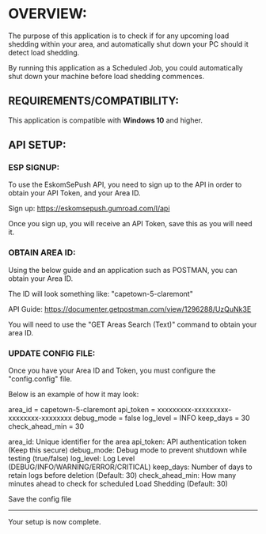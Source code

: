 # OVERVIEW:

The purpose of this application is to check if for any upcoming load shedding within your area, and automatically shut down your PC should it detect load shedding.

By running this application as a Scheduled Job, you could automatically shut down your machine before load shedding commences.


## REQUIREMENTS/COMPATIBILITY:

This application is compatible with <b>Windows 10</b> and higher.

## API SETUP:
### ESP SIGNUP:

To use the EskomSePush API, you need to sign up to the API in order to obtain your API Token, and your Area ID.

Sign up:
https://eskomsepush.gumroad.com/l/api

Once you sign up, you will receive an API Token, save this as you will need it.

### OBTAIN AREA ID:

Using the below guide and an application such as POSTMAN, you can obtain your Area ID.

The ID will look something like: "capetown-5-claremont"

API Guide:
https://documenter.getpostman.com/view/1296288/UzQuNk3E

You will need to use the "GET Areas Search (Text)" command to obtain your area ID.

###  UPDATE CONFIG FILE:

Once you have your Area ID and Token, you must configure the "config.config" file.

Below is an example of how it may look:

area_id = capetown-5-claremont
api_token = xxxxxxxxx-xxxxxxxxx-xxxxxxxx-xxxxxxxx
debug_mode = false
log_level = INFO
keep_days = 30
check_ahead_min = 30

area_id: Unique identifier for the area
api_token: API authentication token (Keep this secure)
debug_mode: Debug mode to prevent shutdown while testing (true/false)
log_level: Log Level (DEBUG/INFO/WARNING/ERROR/CRITICAL)
keep_days: Number of days to retain logs before deletion (Default: 30)
check_ahead_min: How many minutes ahead to check for scheduled Load Shedding (Default: 30)

Save the config file

----------------------------------------------------------

Your setup is now complete.
